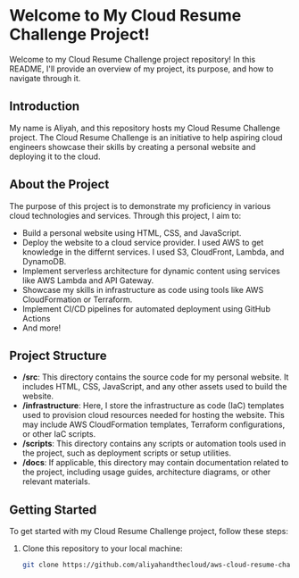 # Welcome to My Cloud Resume Challenge Project!

Welcome to my Cloud Resume Challenge project repository! In this README, I'll provide an overview of my project, its purpose, and how to navigate through it.

## Introduction

My name is Aliyah, and this repository hosts my Cloud Resume Challenge project. The Cloud Resume Challenge is an initiative to help aspiring cloud engineers showcase their skills by creating a personal website and deploying it to the cloud.

## About the Project

The purpose of this project is to demonstrate my proficiency in various cloud technologies and services. Through this project, I aim to:

- Build a personal website using HTML, CSS, and JavaScript.
- Deploy the website to a cloud service provider. I used AWS to get knowledge in the differnt services. I used S3, CloudFront, Lambda, and DynamoDB. 
- Implement serverless architecture for dynamic content using services like AWS Lambda and API Gateway.
- Showcase my skills in infrastructure as code using tools like AWS CloudFormation or Terraform.
- Implement CI/CD pipelines for automated deployment using GitHub Actions
- And more!

## Project Structure

- **/src**: This directory contains the source code for my personal website. It includes HTML, CSS, JavaScript, and any other assets used to build the website.
- **/infrastructure**: Here, I store the infrastructure as code (IaC) templates used to provision cloud resources needed for hosting the website. This may include AWS CloudFormation templates, Terraform configurations, or other IaC scripts.
- **/scripts**: This directory contains any scripts or automation tools used in the project, such as deployment scripts or setup utilities.
- **/docs**: If applicable, this directory may contain documentation related to the project, including usage guides, architecture diagrams, or other relevant materials.

## Getting Started

To get started with my Cloud Resume Challenge project, follow these steps:

1. Clone this repository to your local machine:

   ```bash
   git clone https://github.com/aliyahandthecloud/aws-cloud-resume-challenge.git
